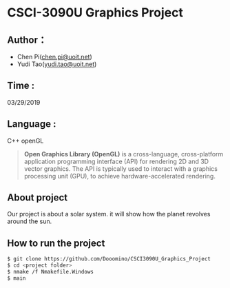 # CSCI-3090U Graphics Project
## Author：
- Chen Pi(chen.pi@uoit.net)
- Yudi Tao(yudi.tao@uoit.net)

## Time :
03/29/2019

## Language :
C++ openGL
> **Open Graphics Library (OpenGL)** is a cross-language, cross-platform application programming interface (API) for rendering 2D and 3D vector graphics. The API is typically used to interact with a graphics processing unit (GPU), to achieve hardware-accelerated rendering.

## About project
Our project is about a solar system. it will show how the planet revolves around the sun.

## How to run the project
```sh
$ git clone https://github.com/Dooomino/CSCI3090U_Graphics_Project
$ cd <project folder>
$ nmake /f Nmakefile.Windows
$ main
```
